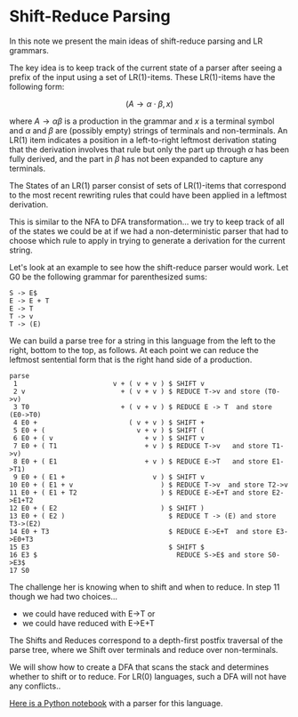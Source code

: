 # Shift-Reduce Parsing


In this note we present the main ideas of shift-reduce parsing and LR grammars.

The key idea is to keep track of the current state of a parser after seeing a prefix of the input
using a set of LR(1)-items.  These LR(1)-items have the following form:

$$(A \rightarrow \alpha \cdot \beta , x)$$

where $A \rightarrow \alpha\beta$ is a production in the grammar and $x$ is a terminal symbol
and $\alpha$ and $\beta$ are (possibly empty) strings of terminals and non-terminals. An LR(1) item
indicates a position in a left-to-right leftmost derivation stating that the derivation involves
that rule but only the part up through $\alpha$ has been fully derived, and the part in $\beta$
has not been expanded to capture any terminals.

The States of an LR(1) parser consist of sets of LR(1)-items that correspond to the most recent
rewriting rules that could have been applied in a leftmost derivation.

This is similar to the NFA to DFA transformation... we try to keep track of all of the states
we could be at if we had a non-deterministic parser that had to choose which rule to apply
in trying to generate a derivation for the current string. 

Let's look at an example to see how the shift-reduce parser would work.
Let G0 be the following grammar for parenthesized sums:
```
S -> E$
E -> E + T
E -> T
T -> v
T -> (E)
```
We can build a parse tree for a string in this language from the left to the right, bottom to the top, as follows.
At each point we can reduce the leftmost sentential form that is the right hand side of a production. 
```
parse
 1                        v + ( v + v ) $ SHIFT v
 2 v                        + ( v + v ) $ REDUCE T->v and store (T0->v) 
 3 T0                       + ( v + v ) $ REDUCE E -> T  and store (E0->T0)
 4 E0 +                       ( v + v ) $ SHIFT +
 5 E0 + (                       v + v ) $ SHIFT (
 6 E0 + ( v                       + v ) $ SHIFT v
 7 E0 + ( T1                      + v ) $ REDUCE T->v   and store T1->v)
 8 E0 + ( E1                      + v ) $ REDUCE E->T   and store E1->T1)
 9 E0 + ( E1 +                      v ) $ SHIFT v
10 E0 + ( E1 + v                      ) $ REDUCE T->v  and store T2->v
11 E0 + ( E1 + T2                     ) $ REDUCE E->E+T and store E2->E1+T2
12 E0 + ( E2                          ) $ SHIFT )
13 E0 + ( E2 )                          $ REDUCE T -> (E) and store T3->(E2)
14 E0 + T3                              $ REDUCE E->E+T  and store E3->E0+T3
15 E3                                   $ SHIFT $
16 E3 $                                   REDUCE S->E$ and store S0->E3$
17 S0
```
The challenge her is knowing when to shift and when to reduce. 
In step 11 though we had two choices... 
* we could have reduced with E->T  or
* we could have reduced with E->E+T

The Shifts and Reduces correspond to a depth-first postfix traversal of the parse tree, where we Shift
over terminals and reduce over non-terminals.

We will show how to create a DFA that scans the stack and determines whether to shift or to reduce.
For LR(0) languages, such a DFA will not have any conflicts..

[Here is a Python notebook](./LR0.ipynb)  with a parser for this language.





